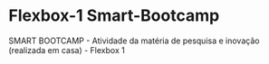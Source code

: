 # Flexbox-1 Smart-Bootcamp
SMART BOOTCAMP - Atividade da matéria de pesquisa e inovação (realizada em casa) - Flexbox 1
